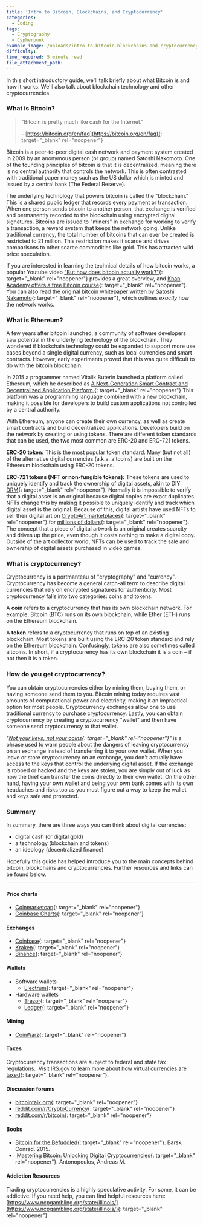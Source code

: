 ```yaml
---
title: 'Intro to Bitcoin, Blockchains, and Cryptocurrency'
categories:
  - Coding
tags:
  - Cryptography
  - Cypherpunk
example_image: /uploads/intro-to-bitcoin-blockchains-and-cryptocurrency/btc-1.png
difficulty:
time_required: 5 minute read
file_attachment_path:
---
```


In this short introductory guide, we'll talk briefly about what Bitcoin is and how it works. We'll also talk about blockchain technology and other cryptocurrencies.

### What is Bitcoin?

> "Bitcoin is pretty much like cash for the Internet."
>
>
> \- [https://bitcoin.org/en/faq](https://bitcoin.org/en/faq){: target="_blank" rel="noopener"}

Bitcoin is a peer-to-peer digital cash network and payment system created in 2009 by an anonymous person (or group) named Satoshi Nakomoto. One of the founding principles of bitcoin is that it is decentralized, meaning there is no central authority that controls the network. This is often contrasted with traditional paper money such as the US dollar which is minted and issued by a central bank (The Federal Reserve).

The underlying technology that powers bitcoin is called the "blockchain." This is a shared public ledger that records every payment or transaction. When one person sends bitcoin to another person, that exchange is verified and permanently recorded to the blockchain using encrypted digital signatures. Bitcoins are issued to "miners" in exchange for working to verify a transaction, a reward system that keeps the network going. Unlike traditional currency, the total number of bitcoins that can ever be created is restricted to 21 million. This restriction makes it scarce and drives comparisons to other scarce commodities like gold. This has attracted wild price speculation.

If you are interested in learning the technical details of how bitcoin works, a popular Youtube video ["But how does bitcoin actually work?"](https://www.youtube.com/watch?v=bBC-nXj3Ng4){: target="_blank" rel="noopener"} provides a great overview, and [Khan Academy offers a free Bitcoin course](https://www.khanacademy.org/economics-finance-domain/core-finance/money-and-banking/bitcoin/v/bitcoin-what-is-it){: target="_blank" rel="noopener"}. You can also read the [original bitcoin whitepaper written by Satoshi Nakamoto](https://bitcoin.org/en/bitcoin-paper){: target="_blank" rel="noopener"}, which outlines *exactly* how the network works.

### What is Ethereum?

A few years after bitcoin launched, a community of software developers saw potential in the underlying technology of the blockchain. They wondered if blockchain technology could be expanded to support more use cases beyond a single digital currency, such as local currencies and smart contracts. However, early experiments proved that this was quite difficult to do with the bitcoin blockchain.

In 2015 a programmer named Vitalik Buterin launched a platform called Ethereum, which he described as [A Next-Generation Smart Contract and Decentralized Application Platform.](https://ethereum.org/en/whitepaper/){: target="_blank" rel="noopener"} This platform was a programming language combined with a new blockchain, making it possible for developers to build custom applications not controlled by a central authority.&nbsp;

With Ethereum, anyone can create their own currency, as well as create smart contracts and build decentralized applications. Developers build on the network by creating or using tokens. There are different token standards that can be used, the two most common are ERC-20 and ERC-721 tokens.

**ERC-20 token:** This is the most popular token standard. Many (but not all) of the alternative digital currencies (a.k.a. altcoins) are built on the Ethereum blockchain using ERC-20 tokens.

**ERC-721 tokens (NFT or non-fungible tokens):** These tokens are used to uniquely identify and track the ownership of digital assets, akin to DIY [DRM](https://en.wikipedia.org/wiki/Digital_rights_management){: target="_blank" rel="noopener"}. Normally it is impossible to verify that a digital asset is an original because digital copies are exact duplicates. NFTs change this by making it possible to uniquely identify and track which digital asset is the original. Because of this, digital artists have used NFTs to sell their digital art on [CryptoArt marketplaces](https://mymodernmet.com/crypto-art-blockchain/){: target="_blank" rel="noopener"} for [millions of dollars](https://www.nytimes.com/2021/02/24/arts/design/christies-beeple-auction-blockchain-art.html){: target="_blank" rel="noopener"}. The concept that a piece of digital artwork is an original creates scarcity and drives up the price, even though it costs nothing to make a digital copy. Outside of the art collector world, NFTs can be used to track the sale and ownership of digital assets purchased in video games.

### What is cryptocurrency?

Cryptocurrency is a portmanteau of "cryptography" and "currency". Cryptocurrency has become a general catch-all term to describe digital currencies that rely on encrypted signatures for authenticity. Most cryptocurrency falls into two categories: coins and tokens.

A **coin** refers to a cryptocurrency that has its own blockchain network. For example, Bitcoin (BTC) runs on its own blockchain, while Ether (ETH) runs on the Ethereum blockchain.

A **token** refers to a cryptocurrency that runs on top of an existing blockchain. Most tokens are built using the ERC-20 token standard and rely on the Ethereum blockchain. Confusingly, tokens are also sometimes called altcoins. In short, if a cryptocurrency has its own blockchain it is a coin – if not then it is a token.

### How do you get cryptocurrency?

You can obtain cryptocurrencies either by mining them, buying them, or having someone send them to you. Bitcoin mining today requires vast amounts of computational power and electricity, making it an impractical option for most people. Cryptocurrency exchanges allow one to use traditional currency to purchase cryptocurrency. Lastly, you can obtain cryptocurrency by creating a cryptocurrency "wallet" and then have someone send cryptocurrency to that wallet.

*"[Not your keys, not your coins](https://www.youtube.com/watch?v=dnC5mFaIW3Q){: target="_blank" rel="noopener"}"* is a phrase used to warn people about the dangers of leaving cryptocurrency on an exchange instead of transferring it to your own wallet. When you leave or store cryptocurrency on an exchange, you don't actually have access to the keys that control the underlying digital asset. If the exchange is robbed or hacked and the keys are stolen, you are simply out of luck as now the thief can transfer the coins directly to their own wallet. On the other hand, having your own wallet and being your own bank comes with its own headaches and risks too as you must figure out a way to keep the wallet and keys safe and protected.

### Summary

In summary, there are three ways you can think about digital currencies:

* digital cash (or digital gold)
* a technology (blockchain and tokens)
* an ideology (decentralized finance)

Hopefully this guide has helped introduce you to the main concepts behind bitcoin, blockchains and cryptocurrencies. Further resources and links can be found below.

---

#### Price charts

* [Coinmarketcap](https://coinmarketcap.com/){: target="_blank" rel="noopener"}
* [Coinbase Charts](https://pro.coinbase.com/trade/BTC-USD){: target="_blank" rel="noopener"}

#### Exchanges

* [Coinbase](http://coinbase.com/){: target="_blank" rel="noopener"}
* [Kraken](https://www.kraken.com/){: target="_blank" rel="noopener"}
* [Binance](https://www.binance.us){: target="_blank" rel="noopener"}

#### Wallets

* Software wallets
  * [Electrum](https://electrum.org){: target="_blank" rel="noopener"}
* Hardware wallets
  * [Trezor](https://trezor.io/){: target="_blank" rel="noopener"}
  * [Ledger](https://www.ledger.com/){: target="_blank" rel="noopener"}

#### Mining

* [CoinWarz](https://www.coinwarz.com/){: target="_blank" rel="noopener"}

#### Taxes

Cryptocurrency transactions are subject to federal and state tax regulations.&nbsp; Visit IRS.gov to [learn more about how virtual currencies are taxed](https://www.irs.gov/businesses/small-businesses-self-employed/virtual-currencies){: target="_blank" rel="noopener"}.

#### Discussion forums

* [bitcointalk.org](http://bitcointalk.org){: target="_blank" rel="noopener"}
* [reddit.com/r/CryptoCurrency](https://www.reddit.com/r/CryptoCurrency/){: target="_blank" rel="noopener"}
* [reddit.com/r/bitcoin](https://www.reddit.com/r/CryptoCurrency/){: target="_blank" rel="noopener"}

#### Books

* [Bitcoin for the Befuddled](https://chipublib.bibliocommons.com/item/show/1639508126){: target="_blank" rel="noopener"}. Barsk, Conrad. 2015.
* [&nbsp;Mastering Bitcoin: Unlocking Digital Cryptocurrencies](https://chipublib.bibliocommons.com/item/show/1652503126){: target="_blank" rel="noopener"}. Antonopoulos, Andreas M.

#### Addiction Resources

Trading cryptocurrencies is a highly speculative activity. For some, it can be addictive. If you need help, you can find helpful resources here: [https://www.ncpgambling.org/state/illinois/](https://www.ncpgambling.org/state/illinois/){: target="_blank" rel="noopener"}<br>&nbsp;
